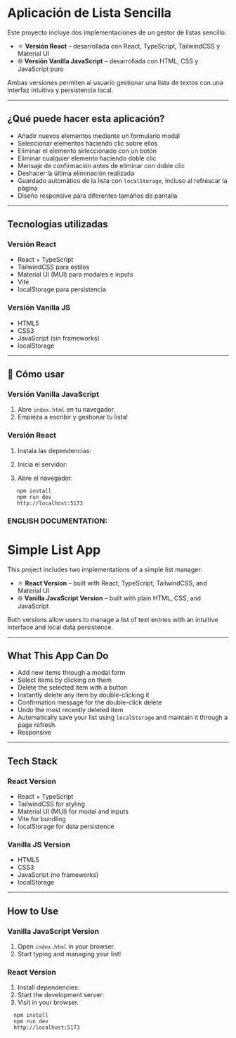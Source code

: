 # Aplicación de Lista Sencilla

Este proyecto incluye dos implementaciones de un gestor de listas sencillo:

- ⚛️ **Versión React** – desarrollada con React, TypeScript, TailwindCSS y Material UI  
- 🌐 **Versión Vanilla JavaScript** – desarrollada con HTML, CSS y JavaScript puro  

Ambas versiones permiten al usuario gestionar una lista de textos con una interfaz intuitiva y persistencia local.

---

## ¿Qué puede hacer esta aplicación?

- Añadir nuevos elementos mediante un formulario modal
- Seleccionar elementos haciendo clic sobre ellos
- Eliminar el elemento seleccionado con un botón
- Eliminar cualquier elemento haciendo doble clic
- Mensaje de confirmación antes de eliminar con doble clic
- Deshacer la última eliminación realizada
- Guardado automático de la lista con `localStorage`, incluso al refrescar la página
- Diseño responsive para diferentes tamaños de pantalla

---

## Tecnologías utilizadas

### Versión React
- React + TypeScript
- TailwindCSS para estilos
- Material UI (MUI) para modales e inputs
- Vite
- localStorage para persistencia

### Versión Vanilla JS
- HTML5
- CSS3
- JavaScript (sin frameworks)
- localStorage

---

## 🧪 Cómo usar

### Versión Vanilla JavaScript
1. Abre `index.html` en tu navegador.
2. Empieza a escribir y gestionar tu lista!

### Versión React
1. Instala las dependencias:

2. Inicia el servidor:
3. Abre el navegador.
```
   npm install
   npm run dev
   http://localhost:5173
```


### ENGLISH DOCUMENTATION:

# Simple List App

This project includes two implementations of a simple list manager:

- ⚛️ **React Version** – built with React, TypeScript, TailwindCSS, and Material UI  
- 🌐 **Vanilla JavaScript Version** – built with plain HTML, CSS, and JavaScript

Both versions allow users to manage a list of text entries with an intuitive interface and local data persistence.

---

## What This App Can Do

- Add new items through a modal form
- Select items by clicking on them
- Delete the selected item with a button
- Instantly delete any item by double-clicking it
- Confirmation message for the double-click delete
- Undo the most recently deleted item
- Automatically save your list using `localStorage` and maintain it through a page refresh
- Responsive
---

## Tech Stack

### React Version
- React + TypeScript
- TailwindCSS for styling
- Material UI (MUI) for modal and inputs
- Vite for bundling
- localStorage for data persistence

### Vanilla JS Version
- HTML5
- CSS3
- JavaScript (no frameworks)
- localStorage

---

## How to Use

### Vanilla JavaScript Version
1. Open `index.html` in your browser.
2. Start typing and managing your list!

### React Version
1. Install dependencies:
2. Start the development server:
3. Visit in your browser.
 ```
   npm install
   npm run dev
   http://localhost:5173
```
